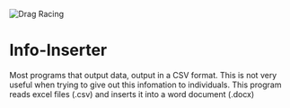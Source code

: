 ![Drag Racing](https://cdn.discordapp.com/attachments/816645352215150602/1173041173548515338/image.png?ex=656282b9&is=65500db9&hm=68bedb011bd87a2cc1382bef99897ba7431cfae080e046e2debc2aab36ad01b4&)
# Info-Inserter
Most programs that output data, output in a CSV format. This is not very useful when trying to give out this infomation to individuals. This program reads excel files (.csv) and inserts it into a word document (.docx)
